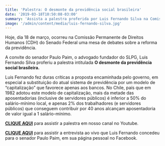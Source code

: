 ```yaml
---
title: 'Palestra: O desmonte da previdência social brasileira'
date: '2019-03-18T10:50:08-03:00'
summary: 'Assista a palestra proferida por Luis Fernando Silva na Comissão Permanente de Direitos Humanos, do Senado Federal.'
image: '/admin/content/media/luis-fernando-silva.jpg'
---
```


Hoje, dia 18 de março, ocorreu na Comissão Permanente de Direitos Humanos (CDH) do Senado Federal uma mesa de debates sobre a reforma da previdência.

A convite do senador Paulo Paim, o advogado fundador do SLPG, Luis Fernando Silva proferiu a palestra intitulada **O desmonte da previdência social brasileira.**

Luis Fernando fez duras críticas a proposta encaminhada pelo governo, em especial a substituição do atual sistema de previdência por um modelo de “capitalização” que favorece apenas aos bancos. No Chile, país que em 1982 adotou este modelo de capitalização, mais da metade das aposentadorias (inclusive de servidores públicos) é inferior a 50% do salário-mínimo local, e apenas 2% dos trabalhadores (e servidores públicos) que conseguem contribuir por 40 anos alcançam aposentadoria de valor igual a 1 salário-mínimo.

**[CLIQUE AQUI](https://www.youtube.com/watch?v=nH9ylG11XgM)** para assistir a palestra em nosso canal no Youtube.

**[CLIQUE AQUI](https://www.facebook.com/SLPG.Advogados.Associados/posts/2283165918564690?__xts__[0]=68.ARCJZOukYdbi1hiA2plbWmfuZn9Xmm1Jd3uqSd2esyfQgUqig2wA_2ny7183FJl46QOz1MYilgJB5hD0mW7VL064oD4FUj9dh6_oMLI1iIxH7Ep49QIUDOtTp-6xS54VbBByXD5vfLEGS-eF574Nu_PgcrbplBBy01Yar9Wbu2FsubrecDqMAqwre5Rht4_0MHj5fI9M26JtYlkmXJqRaCLe2fojLqDkWHry8-IZeYZThphlbudWj8fGj0RpizJDrN-aTolBhZG5tK0bMhd-g6vOBWKK22o0OXzCigq3ixmQznz1oJHhVOPe7VBuIHqLGCujBBpfQtCG-l_G48vzrA_6XftUrOTX_-cXbavbMaHmVGOpwLnWH81dEjubGr9NujRL8e-au5UlhMHH_dfwmG4gKGVdxj0tX2z1HMrbNVflhcGjnHBTlE5fBNCr6D0u-TcC7kZ2uxiGM1Fg9xyQ-vcUAjW9MpOsNTbFToNq1nWTfkRX4TK0Rk4Obo67C9pA84uuNA&__tn__=-R)** para assistir a entrevista ao vivo que Luis Fernando concedeu para o senador Paulo Paim, em sua página pessoal no Facebook.
